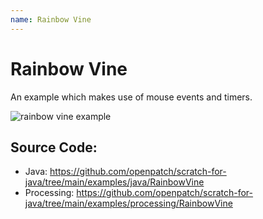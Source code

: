 ```yaml
---
name: Rainbow Vine
---
```


# Rainbow Vine

An example which makes use of mouse events and timers.

![rainbow vine example](/assets/rainbow_vine.gif)

## Source Code:

- Java: https://github.com/openpatch/scratch-for-java/tree/main/examples/java/RainbowVine
- Processing: https://github.com/openpatch/scratch-for-java/tree/main/examples/processing/RainbowVine